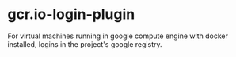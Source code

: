 # gcr.io-login-plugin

For virtual machines running in google compute engine with docker installed, logins in the project's google registry.
